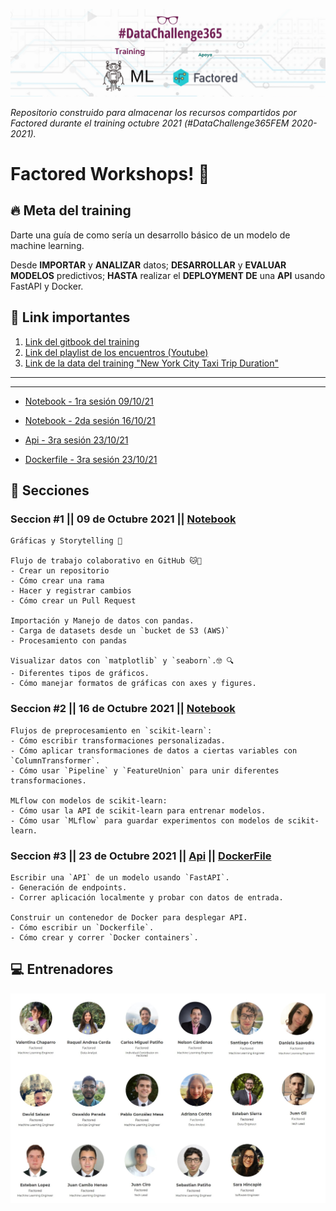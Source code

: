 ![Portada](https://raw.githubusercontent.com/MayumyCH/factored_datasciencefem_training/main/resources/portadaDSFEM.png)

_Repositorio construido para almacenar los recursos compartidos por Factored durante el training octubre 2021 (#DataChallenge365FEM 2020-2021)._

# Factored Workshops! 🚀 

## 🔥 Meta del training
Darte una guía de como sería un desarrollo básico de un modelo de machine learning. 

Desde **IMPORTAR** y **ANALIZAR** datos; **DESARROLLAR** y **EVALUAR MODELOS** predictivos; **HASTA** realizar el **DEPLOYMENT DE**  una **API** usando FastAPI y Docker.

## 🔗 Link importantes 

1. [Link del gitbook del training](https://datasciencefem.gitbook.io/factored/)
2. [Link del playlist de los encuentros (Youtube)](https://www.youtube.com/watch?v=IfQh2kZl7D0&list=PL5NCnKCR1ONIh2BwI17fDwm3cm02HcMC4)
3. [Link de la data del training "New York City Taxi Trip Duration"](https://www.kaggle.com/c/nyc-taxi-trip-duration/data)
---
---
- [Notebook - 1ra sesión 09/10/21](https://github.com/MayumyCH/factored_datasciencefem_training/blob/main/1.%20notebook_Git_Github_AnalisisDatos.ipynb)
- [Notebook - 2da sesión 16/10/21](https://github.com/MayumyCH/factored_datasciencefem_training/blob/main/2.%20notebook_pipelines_mlflow.ipynb)

- [Api - 3ra sesión 23/10/21](https://github.com/MayumyCH/factored_datasciencefem_training/blob/main/despliegue/main.py)

- [Dockerfile - 3ra sesión 23/10/21]()


## 📌 Secciones
### Seccion #1 || 09 de Octubre 2021 || [Notebook](https://github.com/MayumyCH/factored_datasciencefem_training/blob/main/1.%20notebook_Git_Github_AnalisisDatos.ipynb)

    Gráficas y Storytelling 💬

    Flujo de trabajo colaborativo en GitHub 🐱🐙
    - Crear un repositorio
    - Cómo crear una rama
    - Hacer y registrar cambios
    - Cómo crear un Pull Request

    Importación y Manejo de datos con pandas.
    - Carga de datasets desde un `bucket de S3 (AWS)`
    - Procesamiento con pandas 

    Visualizar datos con `matplotlib` y `seaborn`.🤓 🔍
    - Diferentes tipos de gráficos.
    - Cómo manejar formatos de gráficas con axes y figures.
 

### Seccion #2 || 16 de Octubre 2021 || [Notebook](https://github.com/MayumyCH/factored_datasciencefem_training/blob/main/2.%20notebook_pipelines_mlflow.ipynb)

    Flujos de preprocesamiento en `scikit-learn`:
    - Cómo escribir transformaciones personalizadas.
    - Cómo aplicar transformaciones de datos a ciertas variables con `ColumnTransformer`.
    - Cómo usar `Pipeline` y `FeatureUnion` para unir diferentes transformaciones.

    MLflow con modelos de scikit-learn:
    - Cómo usar la API de scikit-learn para entrenar modelos.
    - Cómo usar `MLflow` para guardar experimentos con modelos de scikit-learn. 


### Seccion #3 || 23 de Octubre 2021 || [Api]() || [DockerFile]()

    Escribir una `API` de un modelo usando `FastAPI`. 
    - Generación de endpoints.
    - Correr aplicación localmente y probar con datos de entrada.

    Construir un contenedor de Docker para desplegar API.
    - Cómo escribir un `Dockerfile`.
    - Cómo crear y correr `Docker containers`.

## 💻 Entrenadores 
![Entrenadores](https://raw.githubusercontent.com/MayumyCH/factored_datasciencefem_training/main/resources/entrenadores.png)